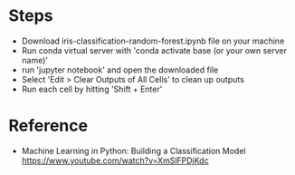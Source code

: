 # Steps
- Download iris-classification-random-forest.ipynb file on your machine
- Run conda virtual server with 'conda activate base (or your own server name)'
- run 'jupyter notebook' and open the downloaded file
- Select 'Edit > Clear Outputs of All Cells' to clean up outputs
- Run each cell by hitting 'Shift + Enter'

# Reference
- Machine Learning in Python: Building a Classification Model https://www.youtube.com/watch?v=XmSlFPDjKdc
